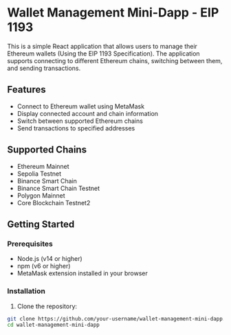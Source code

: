 # Wallet Management Mini-Dapp - EIP 1193

This is a simple React application that allows users to manage their Ethereum wallets (Using the EIP 1193 Specification). The application supports connecting to different Ethereum chains, switching between them, and sending transactions.

## Features

- Connect to Ethereum wallet using MetaMask
- Display connected account and chain information
- Switch between supported Ethereum chains
- Send transactions to specified addresses

## Supported Chains

- Ethereum Mainnet
- Sepolia Testnet
- Binance Smart Chain
- Binance Smart Chain Testnet
- Polygon Mainnet
- Core Blockchain Testnet2

## Getting Started

### Prerequisites

- Node.js (v14 or higher)
- npm (v6 or higher)
- MetaMask extension installed in your browser

### Installation

1. Clone the repository:

```sh
git clone https://github.com/your-username/wallet-management-mini-dapp.git
cd wallet-management-mini-dapp
